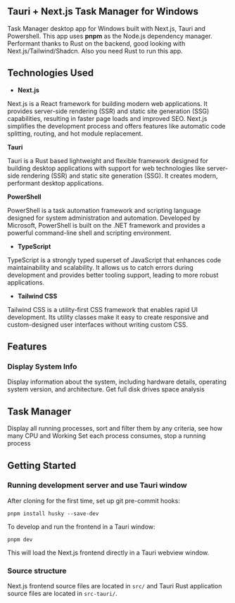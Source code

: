 ## <a name="no-link"></a>Tauri + Next.js Task Manager for Windows

Task Manager desktop app for Windows built with Next.js, Tauri and Powershell.
This app uses **pnpm** as the Node.js dependency
manager. Performant thanks to Rust on the backend, good looking
with Next.js/Tailwind/Shadcn. Also you need Rust to run this app.

## <a name="no-link"></a>Technologies Used

- **Next.js**

Next.js is a React framework for building modern web applications. It provides server-side rendering (SSR) and static site generation (SSG) capabilities, resulting in faster page loads and improved SEO. Next.js simplifies the development process and offers features like automatic code splitting, routing, and hot module replacement.

**Tauri**

Tauri is a Rust based lightweight and flexible framework designed for building desktop applications with support for web technologies like server-side rendering (SSR) and static site generation (SSG). It creates modern, performant desktop applications.

**PowerShell**

PowerShell is a task automation framework and scripting language designed for system administration and automation. Developed by Microsoft, PowerShell is built on the .NET framework and provides a powerful command-line shell and scripting environment.

- **TypeScript**

TypeScript is a strongly typed superset of JavaScript that enhances code maintainability and scalability. It allows us to catch errors during development and provides better tooling support, leading to more robust applications.

- **Tailwind CSS**

Tailwind CSS is a utility-first CSS framework that enables rapid UI development. Its utility classes make it easy to create responsive and custom-designed user interfaces without writing custom CSS.

## <a name="no-link"></a>Features

### <a name="no-link"></a>Display System Info
Display information about the system, including hardware details, operating system version, and architecture. Get full disk drives
space analysis

## <a name="no-link"></a>Task Manager
Display all running processes, sort and filter them by any criteria, see how many CPU and Working Set each process consumes, stop a running process

## <a name="no-link"></a>Getting Started

### Running development server and use Tauri window

After cloning for the first time, set up git pre-commit hooks:

```shell
pnpm install husky --save-dev
```

To develop and run the frontend in a Tauri window:

```shell
pnpm dev
```

This will load the Next.js frontend directly in a Tauri webview window.

### Source structure

Next.js frontend source files are located in `src/` and Tauri Rust application source
files are located in `src-tauri/`.
